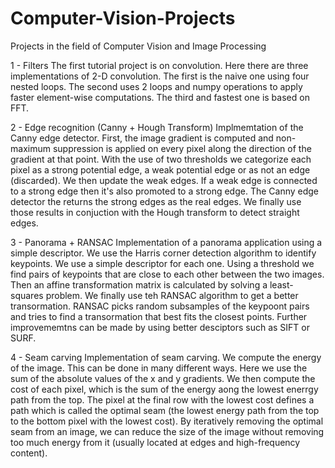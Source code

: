 # Computer-Vision-Projects
Projects in the field of Computer Vision and Image Processing

1 - Filters
The first tutorial project is on convolution. Here there are three implementations of 2-D convolution. The first is the naive one using four nested loops. The second uses 2 loops and numpy operations to apply faster element-wise computations. The third and fastest one is based on FFT.

2 - Edge recognition (Canny + Hough Transform)
Implmemtation of the Canny edge detector. First, the image gradient is computed and non-maximum suppression is applied on every pixel along the direction of the gradient at that point. With the use of two thresholds we categorize each pixel as a strong potential edge, a weak potential edge or as not an edge (discarded). We then update the weak edges. If a weak edge is connected to a strong edge then it's also promoted to a strong edge. The Canny edge detector the returns the strong edges as the real edges. We finally use those results in conjuction with the Hough transform to detect straight edges.

3 - Panorama + RANSAC
Implementation of a panorama application using a simple descriptor. We use the Harris corner detection algorithm to identify keypoints. We use a simple descriptor for each one. Using a threshold we find pairs of keypoints that are close to each other between the two images. Then an affine transformation matrix is calculated by solving a least-squares problem. We finally use teh RANSAC algorithm to get a better transormation. RANSAC picks random subsamples of the keypoont pairs and tries to find a transormation that best fits the closest points. Further improvememtns can be made by using better desciptors such as SIFT or SURF.

4 - Seam carving
Implementation of seam carving. We compute the energy of the image. This can be done in many different ways. Here we use the sum of the absolute values of the x and y gradients. We then compute the cost of each pixel, which is the sum of the energy aong the lowest enerrgy path from the top. The pixel at the final row with the lowest cost defines a path which is called the optimal seam (the lowest energy path from the top to the bottom pixel with the lowest cost). By iteratively removing the optimal seam from an image, we can reduce the size of the image without removing too much energy from it (usually located at edges and high-frequency content).
